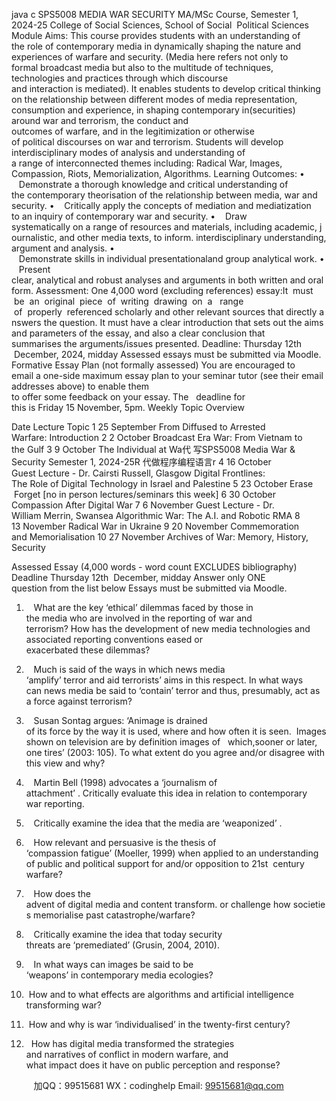 java c
SPS5008 MEDIA WAR  SECURITY
MA/MSc Course, Semester 1, 2024-25
College of Social Sciences, School of Social  Political Sciences
Module Aims:
This course provides students with an understanding of the role of contemporary media in dynamically shaping the nature and experiences of warfare and security. (Media here refers not only to formal broadcast media but also to the multitude of techniques, technologies and practices through which discourse and interaction is mediated). It enables students to develop critical thinking on the relationship between different modes of media representation, consumption and experience, in shaping contemporary in(securities) around war and terrorism, the conduct and outcomes of warfare, and in the legitimization or otherwise of political discourses on war and terrorism. Students will develop interdisciplinary modes of analysis and understanding of a range of interconnected themes including: Radical War, Images, Compassion, Riots, Memorialization, Algorithms.
Learning Outcomes:
•    Demonstrate a thorough knowledge and critical understanding of the contemporary theorisation of the relationship between media, war and security.
•    Critically apply the concepts of mediation and mediatization to an inquiry of contemporary war and security.
•    Draw systematically on a range of resources and materials, including academic, journalistic, and other media texts, to inform. interdisciplinary understanding, argument and analysis.
•    Demonstrate skills in individual presentationaland group analytical work.
•    Present clear, analytical and robust analyses and arguments in both written and oral form.
Assessment:
One 4,000 word (excluding references) essay:It  must  be  an  original  piece  of  writing  drawing  on  a   range  of  properly  referenced scholarly and other relevant sources that directly answers the question. It must have a clear introduction that sets out the aims and parameters of the essay, and also a clear conclusion that summarises the arguments/issues presented.
Deadline: Thursday 12th  December, 2024, midday
Assessed essays must be submitted via Moodle.
Formative Essay Plan (not formally assessed)
You are encouraged to email a one-side maximum essay plan to your seminar tutor (see their email addresses above) to enable them to offer some feedback on your essay. The   deadline for this is Friday 15 November, 5pm.
Weekly Topic Overview

Date
Lecture Topic
1
25 September
From Diffused to Arrested Warfare: Introduction
2
2 October
Broadcast Era War: From Vietnam to the Gulf
3
9 October
The Individual at Wa代 写SPS5008 Media War & Security Semester 1, 2024-25R
代做程序编程语言r
4
16 October
Guest Lecture - Dr. Cairsti Russell, Glasgow
Digital Frontlines: The Role of Digital Technology in Israel and Palestine
5
23 October
Erase  Forget
[no in person lectures/seminars this week]
6
30 October
Compassion After Digital War
7
6 November
Guest Lecture - Dr. William Merrin, Swansea Algorithmic War: The A.I. and Robotic RMA
8
13 November
Radical War in Ukraine
9
20 November
Commemoration and Memorialisation
10
27 November
Archives of War: Memory, History, Security


Assessed Essay (4,000 words - word count EXCLUDES bibliography)
Deadline Thursday 12th  December, midday
Answer only ONE question from the list below
Essays must be submitted via Moodle.
1.    What are the key ‘ethical’ dilemmas faced by those in the media who are involved in the reporting of war and terrorism? How has the development of new media technologies and associated reporting conventions eased or exacerbated these dilemmas?
2.    Much is said of the ways in which news media ‘amplify’ terror and aid terrorists’ aims in this respect. In what ways can news media be said to ‘contain’ terror and thus, presumably, act as a force against terrorism?
3.    Susan Sontag argues: ‘Animage is drained of its force by the way it is used, where and how often it is seen.  Images shown on television are by definition images of   which,sooner or later, one tires’ (2003: 105).
To what extent do you agree and/or disagree with this view and why?
4.    Martin Bell (1998) advocates a ‘journalism of attachment’ . Critically evaluate this idea in relation to contemporary war reporting.
5.    Critically examine the idea that the media are ‘weaponized’ .
6.    How relevant and persuasive is the thesis of ‘compassion fatigue’ (Moeller, 1999) when applied to an understanding of public and political support for and/or opposition to 21st  century warfare?
7.    How does the advent of digital media and content transform. or challenge how societies memorialise past catastrophe/warfare?
8.    Critically examine the idea that today security threats are ‘premediated’ (Grusin, 2004, 2010).
9.    In what ways can images be said to be ‘weapons’ in contemporary media ecologies?


10.  How and to what effects are algorithms and artificial intelligence transforming war?
11.  How and why is war ‘individualised’ in the twenty-first century?
12.   How has digital media transformed the strategies and narratives of conflict in
modern warfare, and what impact does it have on public perception and response?



         
加QQ：99515681  WX：codinghelp  Email: 99515681@qq.com
